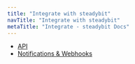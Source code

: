 ```yaml
---
title: "Integrate with steadybit"
navTitle: "Integrate with steadybit"
metaTitle: "Integrate - steadybit Docs"
---
```


* [API](integrate/1-api)
* [Notifications & Webhooks](integrate/2-webhooks)
